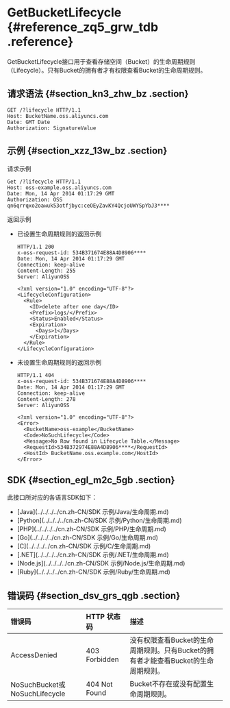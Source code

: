 # GetBucketLifecycle {#reference_zq5_grw_tdb .reference}

GetBucketLifecycle接口用于查看存储空间（Bucket）的生命周期规则（Lifecycle）。只有Bucket的拥有者才有权限查看Bucket的生命周期规则。

## 请求语法 {#section_kn3_zhw_bz .section}

``` {#codeblock_4l9_abg_nw8}
GET /?lifecycle HTTP/1.1
Host: BucketName.oss.aliyuncs.com
Date: GMT Date
Authorization: SignatureValue
```

## 示例 {#section_xzz_13w_bz .section}

请求示例

``` {#codeblock_miy_nn1_tkg}
Get /?lifecycle HTTP/1.1
Host: oss-example.oss.aliyuncs.com  
Date: Mon, 14 Apr 2014 01:17:29 GMT  
Authorization: OSS qn6qrrqxo2oawuk53otfjbyc:ceOEyZavKY4QcjoUWYSpYbJ3****                    
```

返回示例

-   已设置生命周期规则的返回示例

    ``` {#codeblock_map_p9n_w51}
    HTTP/1.1 200
    x-oss-request-id: 534B371674E88A4D8906****
    Date: Mon, 14 Apr 2014 01:17:29 GMT
    Connection: keep-alive
    Content-Length: 255
    Server: AliyunOSS
    
    <?xml version="1.0" encoding="UTF-8"?>
    <LifecycleConfiguration>
      <Rule>
        <ID>delete after one day</ID>
        <Prefix>logs/</Prefix>
        <Status>Enabled</Status>
        <Expiration>
          <Days>1</Days>
        </Expiration>
      </Rule>
    </LifecycleConfiguration>                            
    ```

-   未设置生命周期规则的返回示例

    ``` {#codeblock_fyt_32u_kmv}
    HTTP/1.1 404
    x-oss-request-id: 534B371674E88A4D8906****
    Date: Mon, 14 Apr 2014 01:17:29 GMT
    Connection: keep-alive
    Content-Length: 278
    Server: AliyunOSS
    
    <?xml version="1.0" encoding="UTF-8"?>
    <Error>
      <BucketName>oss-example</BucketName>
      <Code>NoSuchLifecycle</Code>
      <Message>No Row found in Lifecycle Table.</Message>
      <RequestId>534B372974E88A4D8906****</RequestId>
      <HostId> BucketName.oss.example.com</HostId>
    </Error>
    ```


## SDK {#section_egl_m2c_5gb .section}

此接口所对应的各语言SDK如下：

-   [Java](../../../../cn.zh-CN/SDK 示例/Java/生命周期.md)
-   [Python](../../../../cn.zh-CN/SDK 示例/Python/生命周期.md)
-   [PHP](../../../../cn.zh-CN/SDK 示例/PHP/生命周期.md)
-   [Go](../../../../cn.zh-CN/SDK 示例/Go/生命周期.md)
-   [C](../../../../cn.zh-CN/SDK 示例/C/生命周期.md)
-   [.NET](../../../../cn.zh-CN/SDK 示例/.NET/生命周期.md)
-   [Node.js](../../../../cn.zh-CN/SDK 示例/Node.js/生命周期.md)
-   [Ruby](../../../../cn.zh-CN/SDK 示例/Ruby/生命周期.md)

## 错误码 {#section_dsv_grs_qgb .section}

|错误码|HTTP 状态码|描述|
|:--|:-------|:-|
|AccessDenied|403 Forbidden|没有权限查看Bucket的生命周期规则。只有Bucket的拥有者才能查看Bucket的生命周期规则。|
|NoSuchBucket或NoSuchLifecycle|404 Not Found|Bucket不存在或没有配置生命周期规则。|

